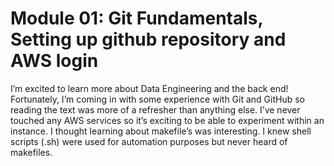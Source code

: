 # Module 01: Git Fundamentals, Setting up github repository and AWS login

I’m excited to learn more about Data Engineering and the back end! Fortunately, I’m coming in with some experience with Git and GitHub so reading the text was more of a refresher than anything else. I’ve never touched any AWS services so it’s exciting to be able to experiment within an instance. I thought learning about makefile’s was interesting. I knew shell scripts (.sh) were used for automation purposes but never heard of makefiles.
